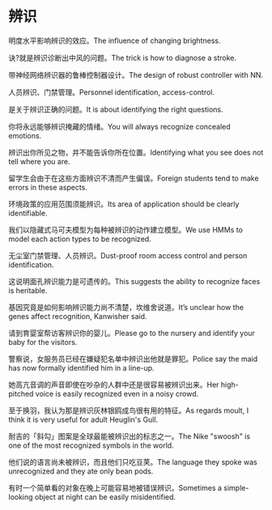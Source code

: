 # 辨识

<p><span class="chinese">明度水平影响辨识的效应。</span><span class="english">The influence of changing brightness.</span></p>

<p><span class="chinese">诀?就是辨识诊断出中风的问题。</span><span class="english">The trick is how to diagnose a stroke.</span></p>

<p><span class="chinese">带神经网络辨识器的鲁棒控制器设计。</span><span class="english">The design of robust controller with NN.</span></p>

<p><span class="chinese">人员辨识、门禁管理。</span><span class="english">Personnel identification, access-control.</span></p>

<p><span class="chinese">是关于辨识正确的问题。</span><span class="english">It is about identifying the right questions.</span></p>

<p><span class="chinese">你将永远能够辨识掩藏的情绪。</span><span class="english">You will always recognize concealed emotions.</span></p>

<p><span class="chinese">辨识出你所见之物，并不能告诉你所在位置。</span><span class="english">Identifying what you see does not tell where you are.</span></p>

<p><span class="chinese">留学生会由于在这些方面辨识不清而产生偏误。</span><span class="english">Foreign students tend to make errors in these aspects.</span></p>

<p><span class="chinese">环境政策的应用范围须能辨识。</span><span class="english">Its area of application should be clearly identifiable.</span></p>

<p><span class="chinese">我们以隐藏式马可夫模型为每种被辨识的动作建立模型。</span><span class="english">We use HMMs to model each action types to be recognized.</span></p>

<p><span class="chinese">无尘室门禁管理、人员辨识。</span><span class="english">Dust-proof room access control and person identification.</span></p>

<p><span class="chinese">这说明面孔辨识能力是可遗传的。</span><span class="english">This suggests the ability to recognize faces is heritable.</span></p>

<p><span class="chinese">基因究竟是如何影响辨识能力尚不清楚，坎维舍说道。</span><span class="english">It’s unclear how the genes affect recognition, Kanwisher said.</span></p>

<p><span class="chinese">请到育婴室帮访客辨识你的婴儿。</span><span class="english">Please go to the nursery and identify your baby for the visitors.</span></p>

<p><span class="chinese">警察说，女服务员已经在嫌疑犯名单中辨识出他就是罪犯。</span><span class="english">Police say the maid has now formally identified him in a line-up.</span></p>

<p><span class="chinese">她高亢音调的声音即使在吵杂的人群中还是很容易被辨识出来。</span><span class="english">Her high-pitched voice is easily recognized even in a noisy crowd.</span></p>

<p><span class="chinese">至于换羽，我认为那是辨识灰林银鸥成鸟很有用的特征。</span><span class="english">As regards moult, I think it is very useful for adult Heuglin's Gull.</span></p>

<p><span class="chinese">耐吉的「斜勾」图案是全球最能被辨识出的标志之一。</span><span class="english">The Nike "swoosh" is one of the most recognized symbols in the world.</span></p>

<p><span class="chinese">他们说的语言尚未被辨识，而且他们只吃豆荚。</span><span class="english">The language they spoke was unrecognized and they ate only bean pods.</span></p>

<p><span class="chinese">有时一个简单看的对象在晚上可能容易地被错误辨识。</span><span class="english">Sometimes a simple-looking object at night can be easily misidentified.</span></p>

